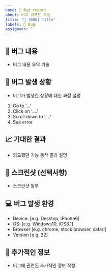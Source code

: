 ```yaml
---
name: 🐛 Bug report
about: 버그 리포트 작성
title: "🐛 [BUG] Title"
labels: 🐛 Bug
assignees: ''
---
```


## 📝 버그 내용
- 버그 내용 요약 기술

## 🐛 버그 발생 상황
- 버그가 발생한 상황에 대한 과정 설명
1. Go to '...'
2. Click on '....'
3. Scroll down to '....'
4. See error

## 📈 기대한 결과
- 의도했던 기능 동작 결과 설명

## 🔎 스크린샷 (선택사항)
- 스크린샷 첨부

## 💻 버그 발생 환경
- Device: [e.g. Desktop, iPhone6]
- OS: [e.g. Windows10, iOS8.1]
- Browser [e.g. chrome, stock browser, safari]
- Version [e.g. 22]

## 📃 추가적인 정보
- 버그에 관련된 추가적인 정보 작성

